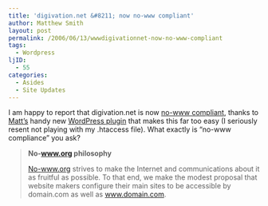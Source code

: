 ```yaml
---
title: 'digivation.net &#8211; now no-www compliant'
author: Matthew Smith
layout: post
permalink: /2006/06/13/wwwdigivationnet-now-no-www-compliant
tags:
  - Wordpress
ljID:
  - 55
categories:
  - Asides
  - Site Updates
---
```

I am happy to report that digivation.net is now <a href="http://no-www.org/verify.php?u=digivation.net" title="see the compliance page" target="_blank">no-www compliant</a>, thanks to <a href="http://photomatt.net" target="_blank">Matt’s</a> handy new <a href="http://downloads.wordpress.org/plugin/no-www.zip" title="download no-www plugin for WordPress" target="_blank">WordPress plugin</a> that makes this far too easy (I seriously resent not playing with my .htaccess file). What exactly is “no-www compliance” you ask?

> **No-www.org philosophy**
> 
> <a href="http://no-www.org" target="_blank">No-www.org</a> strives to make the Internet and communications about it as fruitful as possible. To that end, we make the modest proposal that website makers configure their main sites to be accessible by domain.com as well as www.domain.com.